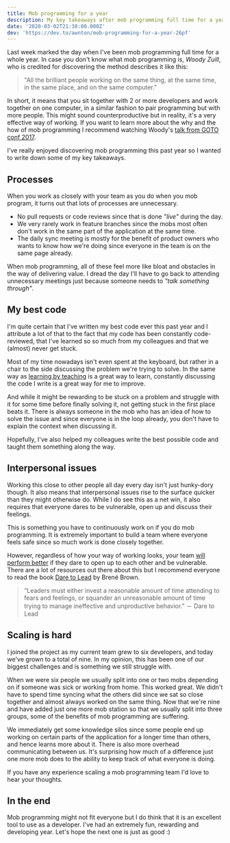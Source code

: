 ```yaml
---
title: Mob programming for a year
description: My key takeaways after mob programming full time for a year
date: '2020-03-02T21:30:00.000Z'
dev: 'https://dev.to/awnton/mob-programming-for-a-year-26pf'
---
```


Last week marked the day when I've been mob programming full time for a whole year. In case you don't know what mob programming is, _Woody Zuill_, who is credited for discovering the method describes it like this:

> "All the brilliant people working on the same thing, at the same time, in the same place, and on the same computer."

In short, it means that you sit together with 2 or more developers and work together on one computer, in a similar fashion to pair programming but with more people. This might sound counterproductive but in reality, it's a very effective way of working. If you want to learn more about the why and the how of mob programming I recommend watching Woody's [talk from GOTO conf 2017](https://www.youtube.com/watch?v=SHOVVnRB4h0).

I've really enjoyed discovering mob programming this past year so I wanted to write down some of my key takeaways.

## Processes

When you work as closely with your team as you do when you mob program, it turns out that lots of processes are unnecessary.

- No pull requests or code reviews since that is done _"live"_ during the day.
- We very rarely work in feature branches since the mobs most often don't work in the same part of the application at the same time.
- The daily sync meeting is mostly for the benefit of product owners who wants to know how we're doing since everyone in the team is on the same page already.

When mob programming, all of these feel more like bloat and obstacles in the way of delivering value. I dread the day I'll have to go back to attending unnecessary meetings just because someone needs to _"talk something through"_.

## My best code

I'm quite certain that I've written my best code ever this past year and I attribute a lot of that to the fact that my code has been constantly code-reviewed, that I've learned so so much from my colleagues and that we (almost) never get stuck.

Most of my time nowadays isn't even spent at the keyboard, but rather in a chair to the side discussing the problem we're trying to solve. In the same way as [learning by teaching](https://en.wikipedia.org/wiki/Learning_by_teaching) is a great way to learn, constantly discussing the code I write is a great way for me to improve.

And while it might be rewarding to be stuck on a problem and struggle with it for some time before finally solving it, not getting stuck in the first place beats it. There is always someone in the mob who has an idea of how to solve the issue and since everyone is in the loop already, you don't have to explain the context when discussing it.

Hopefully, I've also helped my colleagues write the best possible code and taught them something along the way.

## Interpersonal issues

Working this close to other people all day every day isn't just hunky-dory though. It also means that interpersonal issues rise to the surface quicker than they might otherwise do. While I do see this as a net win, it also requires that everyone dares to be vulnerable, open up and discuss their feelings.

This is something you have to continuously work on if you do mob programming. It is extremely important to build a team where everyone feels safe since so much work is done closely together.

However, regardless of how your way of working looks, your team [will perform better](https://rework.withgoogle.com/blog/five-keys-to-a-successful-google-team/) if they dare to open up to each other and be vulnerable. There are a lot of resources out there about this but I recommend everyone to read the book [Dare to Lead](https://www.amazon.com/Dare-Lead-Brave-Conversations-Hearts/dp/0399592520) by Brené Brown.

> “Leaders must either invest a reasonable amount of time attending to fears and feelings, or squander an unreasonable amount of time trying to manage ineffective and unproductive behavior.” － Dare to Lead

## Scaling is hard

I joined the project as my current team grew to six developers, and today we've grown to a total of nine. In my opinion, this has been one of our biggest challenges and is something we still struggle with.

When we were six people we usually split into one or two mobs depending on if someone was sick or working from home. This worked great. We didn't have to spend time syncing what the others did since we sat so close together and almost always worked on the same thing. Now that we're nine and have added just one more mob station so that we usually split into three groups, some of the benefits of mob programming are suffering.

We immediately get some knowledge silos since some people end up working on certain parts of the application for a longer time than others, and hence learns more about it. There is also more overhead communicating between us. It's surprising how much of a difference just one more mob does to the ability to keep track of what everyone is doing.

If you have any experience scaling a mob programming team I'd love to hear your thoughts.

## In the end

Mob programming might not fit everyone but I do think that it is an excellent tool to use as a developer. I've had an extremely fun, rewarding and developing year. Let's hope the next one is just as good :)

